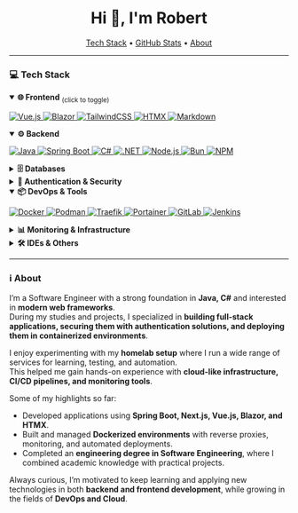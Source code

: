 <!-- <p align="right">
  <img src="https://komarev.com/ghpvc/?username=robertfeo" alt="Profile Views"/>
</p> -->
<h1 align="center">Hi 👋, I'm Robert</h1>
<!-- <h3 align="center">Just another Software Engineering Knight ⚔️</h3> -->

<!-- Quick Nav -->
<p align="center">
  <a href="#-tech-stack">Tech Stack</a> •
  <a href="#-github-stats">GitHub Stats</a> •
  <a href="#-about">About</a>
</p>

---

### 💻 Tech Stack

<details open>
  <summary><b>🌐 Frontend</b> <sub>(click to toggle)</sub></summary>
  <p>
    <a href="https://vuejs.org" title="Vue.js">
      <img src="https://img.shields.io/badge/Vue.js-%2335495e.svg?style=for-the-badge&logo=vuedotjs&logoColor=%234FC08D" alt="Vue.js"/>
    </a>
    <a href="https://dotnet.microsoft.com/apps/aspnet/web-apps/blazor" title="Blazor">
      <img src="https://img.shields.io/badge/Blazor-512BD4?style=for-the-badge&logo=blazor&logoColor=white" alt="Blazor"/>
    </a>
    <a href="https://tailwindcss.com" title="Tailwind CSS">
      <img src="https://img.shields.io/badge/TailwindCSS-%2338B2AC.svg?style=for-the-badge&logo=tailwind-css&logoColor=white" alt="TailwindCSS"/>
    </a>
    <a href="https://htmx.org" title="HTMX">
      <img src="https://img.shields.io/badge/HTMX-3366cc?style=for-the-badge&logo=htmx&logoColor=white" alt="HTMX"/>
    </a>
    <a href="https://www.markdownguide.org/" title="Markdown">
      <img src="https://img.shields.io/badge/markdown-%23000000.svg?style=for-the-badge&logo=markdown&logoColor=white" alt="Markdown"/>
    </a>
  </p>
</details>

<details open>
  <summary><b>⚙️ Backend</b></summary>
  <p>
    <a href="https://www.java.com" title="Java">
      <img src="https://img.shields.io/badge/java-%23ED8B00.svg?style=for-the-badge&logo=openjdk&logoColor=white" alt="Java"/>
    </a>
    <a href="https://spring.io/projects/spring-boot" title="Spring Boot">
      <img src="https://img.shields.io/badge/Spring_Boot-%236DB33F.svg?style=for-the-badge&logo=springboot&logoColor=white" alt="Spring Boot"/>
    </a>
    <a href="https://learn.microsoft.com/dotnet/csharp/" title="C#">
      <img src="https://img.shields.io/badge/C%23-239120?style=for-the-badge&logo=c-sharp&logoColor=white" alt="C#"/>
    </a>
    <a href="https://dotnet.microsoft.com/" title=".NET">
      <img src="https://img.shields.io/badge/.NET-512BD4?style=for-the-badge&logo=dotnet&logoColor=white" alt=".NET"/>
    </a>
    <a href="https://nodejs.org" title="Node.js">
      <img src="https://img.shields.io/badge/node.js-6DA55F?style=for-the-badge&logo=node.js&logoColor=white" alt="Node.js"/>
    </a>
    <a href="https://bun.sh" title="Bun">
      <img src="https://img.shields.io/badge/Bun-%23ada690.svg?style=for-the-badge&logo=Bun&logoColor=white" alt="Bun"/>
    </a>
    <a href="https://www.npmjs.com/" title="NPM">
      <img src="https://img.shields.io/badge/NPM-%23CB3837.svg?style=for-the-badge&logo=npm&logoColor=white" alt="NPM"/>
    </a>
  </p>
</details>

<details>
  <summary><b>🗄️ Databases</b></summary>
  <p>
    <a href="https://www.postgresql.org/" title="PostgreSQL">
      <img src="https://img.shields.io/badge/postgres-%23316192.svg?style=for-the-badge&logo=postgresql&logoColor=white" alt="Postgres"/>
    </a>
    <a href="https://www.microsoft.com/sql-server" title="MS SQL Server">
      <img src="https://img.shields.io/badge/MS_SQL_Server-CC2927?style=for-the-badge&logo=microsoftsqlserver&logoColor=white" alt="MS SQL Server"/>
    </a>
  </p>
</details>

<details>
  <summary><b>🔐 Authentication & Security</b></summary>
  <p>
    <a href="https://www.keycloak.org/" title="Keycloak">
      <img src="https://img.shields.io/badge/Keycloak-2C2255?style=for-the-badge&logo=keycloak&logoColor=white" alt="Keycloak"/>
    </a>
  </p>
</details>

<details open>
  <summary><b>📦 DevOps & Tools</b></summary>
  <p>
    <a href="https://www.docker.com/" title="Docker">
      <img src="https://img.shields.io/badge/docker-%230db7ed.svg?style=for-the-badge&logo=docker&logoColor=white" alt="Docker"/>
    </a>
    <a href="https://podman.io" title="Podman">
      <img src="https://img.shields.io/badge/Podman-892CA0?style=for-the-badge&logo=podman&logoColor=white" alt="Podman"/>
    </a>
    <a href="https://traefik.io/traefik/" title="Traefik">
      <img src="https://img.shields.io/badge/Traefik-24A1C1?style=for-the-badge&logo=traefikproxy&logoColor=white" alt="Traefik"/>
    </a>
    <a href="https://www.portainer.io/" title="Portainer">
      <img src="https://img.shields.io/badge/Portainer-13BEF9?style=for-the-badge&logo=portainer&logoColor=white" alt="Portainer"/>
    </a>
    <a href="https://about.gitlab.com/" title="GitLab">
      <img src="https://img.shields.io/badge/GitLab-%23181717.svg?style=for-the-badge&logo=gitlab&logoColor=orange" alt="GitLab"/>
    </a>
    <a href="https://www.jenkins.io/" title="Jenkins">
      <img src="https://img.shields.io/badge/Jenkins-D24939?style=for-the-badge&logo=jenkins&logoColor=white" alt="Jenkins"/>
    </a>
  </p>
</details>

<details>
  <summary><b>📊 Monitoring & Infrastructure</b></summary>
  <p>
    <a href="https://uptime.kuma.pet/" title="Uptime Kuma">
      <img src="https://img.shields.io/badge/Uptime_Kuma-5AC14E?style=for-the-badge&logo=uptimekuma&logoColor=white" alt="Uptime Kuma"/>
    </a>
    <a href="https://www.netdata.cloud/" title="Netdata">
      <img src="https://img.shields.io/badge/Netdata-00A9A5?style=for-the-badge&logo=netdata&logoColor=white" alt="Netdata"/>
    </a>
    <a href="https://nextcloud.com/" title="Nextcloud">
      <img src="https://img.shields.io/badge/Nextcloud-0082C9?style=for-the-badge&logo=nextcloud&logoColor=white" alt="Nextcloud"/>
    </a>
  </p>
</details>

<details>
  <summary><b>🛠 IDEs & Others</b></summary>
  <p>
    <a href="https://www.jetbrains.com/idea/" title="IntelliJ IDEA">
      <img src="https://img.shields.io/badge/IntelliJIDEA-000000.svg?style=for-the-badge&logo=intellijidea&logoColor=white" alt="IntelliJ IDEA"/>
    </a>
    <a href="https://code.visualstudio.com/" title="VS Code">
      <img src="https://img.shields.io/badge/Visual%20Studio%20Code-0078d7.svg?style=for-the-badge&logo=visual-studio-code&logoColor=white" alt="VS Code"/>
    </a>
    <a href="https://www.jetbrains.com/rider/" title="JetBrains Rider">
      <img src="https://img.shields.io/badge/Rider-000000.svg?style=for-the-badge&logo=jetbrains&logoColor=crimson" alt="Rider"/>
    </a>
    <a href="https://www.atlassian.com/software/jira" title="Jira">
      <img src="https://img.shields.io/badge/Jira-%230A0FFF.svg?style=for-the-badge&logo=jira&logoColor=white" alt="Jira"/>
    </a>
    <a href="https://www.atlassian.com/software/confluence" title="Confluence">
      <img src="https://img.shields.io/badge/Confluence-%23172BF4.svg?style=for-the-badge&logo=confluence&logoColor=white" alt="Confluence"/>
    </a>
  </p>
</details>

---

<!-- <p>
  <img src="https://github-readme-stats.vercel.app/api?username=robertfeo&theme=default&hide_border=true&include_all_commits=true&count_private=false" alt="stats"/>
  <br/>
  <img src="https://github-readme-streak-stats.herokuapp.com/?user=robertfeo&theme=default&hide_border=true" alt="streak"/>
  <br/>
  <img src="https://github-readme-stats.vercel.app/api/top-langs/?username=robertfeo&hide_progress=true" alt="top langs"/>
</p> -->

### ℹ️ About
I’m a Software Engineer with a strong foundation in **Java, C#** and interested in **modern web frameworks**.  
During my studies and projects, I specialized in **building full-stack applications, securing them with authentication solutions, and deploying them in containerized environments**.  

I enjoy experimenting with my **homelab setup** where I run a wide range of services for learning, testing, and automation.  
This helped me gain hands-on experience with **cloud-like infrastructure, CI/CD pipelines, and monitoring tools**.  

Some of my highlights so far:
- Developed applications using **Spring Boot, Next.js, Vue.js, Blazor, and HTMX**.  
- Built and managed **Dockerized environments** with reverse proxies, monitoring, and automated deployments.  
- Completed an **engineering degree in Software Engineering**, where I combined academic knowledge with practical projects.  

Always curious, I’m motivated to keep learning and applying new technologies in both **backend and frontend development**, while growing in the fields of **DevOps and Cloud**.
